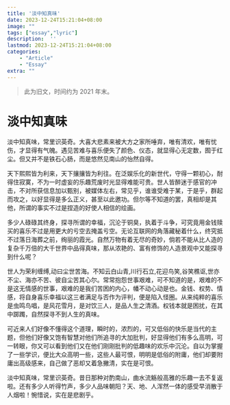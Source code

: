 ```yaml
---
title: '淡中知真味'
date: 2023-12-24T15:21:04+08:00
image: ""
tags: ["essay","lyric"]
description:  ''
lastmod: 2023-12-24T15:21:04+08:00
categories: 	
    - "Article"
    - "Essay"
extra: ""
---
```


> 此为旧文，时间约为 2021 年末。

# 淡中知真味

​       淡中知真味，常里识英奇。大喜大悲素来被大方之家所唾弃，唯有清欢，唯有忧伤，才显得有气魄。遇见苦难与喜乐便失了颜色、仪态，就显得心无定数，囿于红尘。但又并不是铁石心肠，而是悠然见南山的怡然自得。

​       天下熙熙皆为利来，天下攘攘皆为利往。在泛娱乐化的新世代，守得一颗初心，耐得住寂寞，不为一时虚妄的乐趣荒废时光显得难能可贵。世人皆醉迷于感官的冲击，不对所获信息加以甄别，被媒体左右，常见乎，谁谁受难于某，于是乎，群起而攻之，以好显得是多么正义，甚至以此邀功。但尔等不知道的罢，真相却是其他，所谓的事实不过是捏造的好使人相信的绘画。

​       多少人碌碌其终身，探寻所谓的幸福，沉沦于铜臭，执着于斗争，可究竟用金钱赎买的喜乐不过是用更大的亏空去掩盖亏空。无论互联网的角落藏秘着什么，终究抵不过落日海葬之前，绚丽的霞光。自然万物有着无尽的奇妙，倘若不能从比人造的复杂千万倍的大千世界中品得真味，那从浓艳的、富有修饰的人造景观中又能探寻到什么呢？

​       世人为荣利缠缚,动曰尘世苦海。不知云白山青,川行石立,花迎鸟笑,谷笑樵讴,世亦不尘、海亦不苦、彼自尘苦其心尔。常常抱怨世事艰难，可不知道的是，艰难的不是这无情感的世事，艰难的是我们苦困的内心，幡不动心动是也。金钱、权势、情感，将自身喜乐幸福以这三者满足与否作为评判，便是陷入怪圈。从来纯粹的喜乐是虫鸣鸟唱，是风花雪月，是对饮三人，是品人生之清酒。权钱本就是困扰，在其中踯躅，自然探寻不到人生的真味。

​       可近来人们好像不懂得这个道理，瞬时的，浓烈的，可又低俗的快乐是当代的主题，但他们好像又饱有智慧对他们所追寻的大加批判，好显得他们有多么高明，可一转眼，你又可以看到他们又在他们刚刚批判的低趣味的欢乐中沉沦。自以为掌握了一些学识，便比大众高明一些，这些人最可恨，明明是低俗的附庸，他们却要附庸出高级感来，自己做了恶却又着急撇清，实在是可恨。

​       淡中知真味，常里识英奇。昔日那种对酌南山，曲水流觞般高雅的乐趣一去不复返啦。还有多少人听得竹声，多少人品味朝阳？天、地、人浑然一体的感受早消散于人烟啦！惋惜说，实在是悲剧乎。
